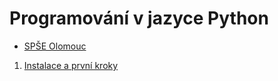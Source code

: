 # Programování v jazyce Python
 * [SPŠE Olomouc](http://www.spseol.cz)

1. [Instalace a první kroky](010_prvni_kroky.md)

